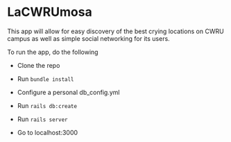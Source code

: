 # LaCWRUmosa

This app will allow for easy discovery of the best crying locations on CWRU campus as well as simple social networking for its users.

To run the app, do the following

* Clone the repo

* Run `bundle install`

* Configure a personal db_config.yml

* Run `rails db:create`

* Run `rails server`

* Go to localhost:3000
